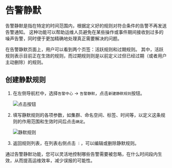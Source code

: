 # 告警静默

告警静默是指在特定的时间范围内，根据定义好的规则对符合条件的告警不再发送告警通知。
这种功能可以帮助运维人员避免在某些操作或事件期间接收到过多的噪声告警，同时便于更加精确地处理真正需要解决的问题。

在告警静默页面上，用户可以看到两个页签：活跃规则和过期规则。
其中，活跃规则表示目前正在生效的规则，而过期规则则是以前定义过但已经过期（或者用户主动删除）的规则。

## 创建静默规则

1. 在左侧导航栏中，选择`告警中心` -> `告警静默`，点击`新建静默规则`按钮。

    ![点击按钮](https://docs.daocloud.io/daocloud-docs-images/docs/zh/docs/insight/images/silent01.png)

2. 填写静默规则的各项参数，如集群、命名空间、标签、时间等，以定义这条规则的作用范围和生效时间后点击`确定`。

    ![静默规则](https://docs.daocloud.io/daocloud-docs-images/docs/zh/docs/insight/images/silent02.png)

3. 返回规则列表，在列表右侧点击 `︙`，可以编辑或删除静默规则。

通过告警静默功能，您可以灵活地控制哪些告警需要被忽略，在什么时间段内生效，从而提高运维效率，减少误报的可能性。
